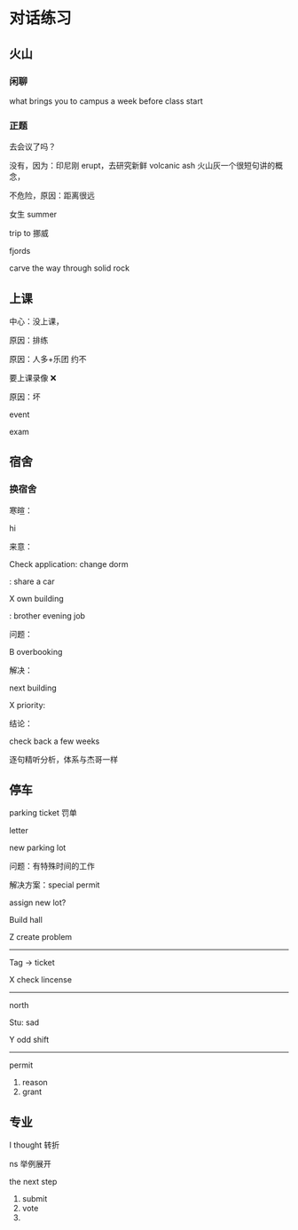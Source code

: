 # 对话练习

## 火山

### 闲聊

what brings you to campus a week before class start

### 正题

去会议了吗？

没有，因为：印尼刚 erupt，去研究新鲜 volcanic ash 火山灰一个很短句讲的概念，

不危险，原因：距离很远

女生 summer

trip to 挪威

fjords

carve the way through solid rock

## 上课

中心：没上课，

原因：排练

原因：人多+乐团 约不

要上课录像 ❌

原因：坏

event

exam

## 宿舍

### 换宿舍

寒暄：

hi

来意：

Check application: change dorm

: share a car

X own building

: brother evening job

问题：

B overbooking

解决：

next building

X priority:

结论：

check back a few weeks

逐句精听分析，体系与杰哥一样

## 停车

parking ticket 罚单

letter

new parking lot

问题：有特殊时间的工作

解决方案：special permit

assign new lot?

Build hall

Z create problem

---

Tag -> ticket

X check lincense

---

north

Stu: sad

Y odd shift

---

permit

1. reason
2. grant

## 专业

I thought 转折

ns 举例展开

the next step

1. submit
2. vote
3.
